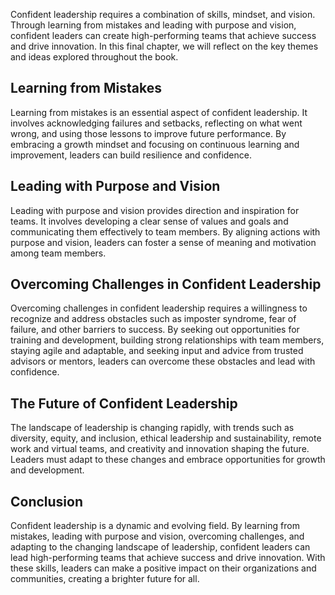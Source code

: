 
Confident leadership requires a combination of skills, mindset, and vision. Through learning from mistakes and leading with purpose and vision, confident leaders can create high-performing teams that achieve success and drive innovation. In this final chapter, we will reflect on the key themes and ideas explored throughout the book.

Learning from Mistakes
----------------------

Learning from mistakes is an essential aspect of confident leadership. It involves acknowledging failures and setbacks, reflecting on what went wrong, and using those lessons to improve future performance. By embracing a growth mindset and focusing on continuous learning and improvement, leaders can build resilience and confidence.

Leading with Purpose and Vision
-------------------------------

Leading with purpose and vision provides direction and inspiration for teams. It involves developing a clear sense of values and goals and communicating them effectively to team members. By aligning actions with purpose and vision, leaders can foster a sense of meaning and motivation among team members.

Overcoming Challenges in Confident Leadership
---------------------------------------------

Overcoming challenges in confident leadership requires a willingness to recognize and address obstacles such as imposter syndrome, fear of failure, and other barriers to success. By seeking out opportunities for training and development, building strong relationships with team members, staying agile and adaptable, and seeking input and advice from trusted advisors or mentors, leaders can overcome these obstacles and lead with confidence.

The Future of Confident Leadership
----------------------------------

The landscape of leadership is changing rapidly, with trends such as diversity, equity, and inclusion, ethical leadership and sustainability, remote work and virtual teams, and creativity and innovation shaping the future. Leaders must adapt to these changes and embrace opportunities for growth and development.

Conclusion
----------

Confident leadership is a dynamic and evolving field. By learning from mistakes, leading with purpose and vision, overcoming challenges, and adapting to the changing landscape of leadership, confident leaders can lead high-performing teams that achieve success and drive innovation. With these skills, leaders can make a positive impact on their organizations and communities, creating a brighter future for all.